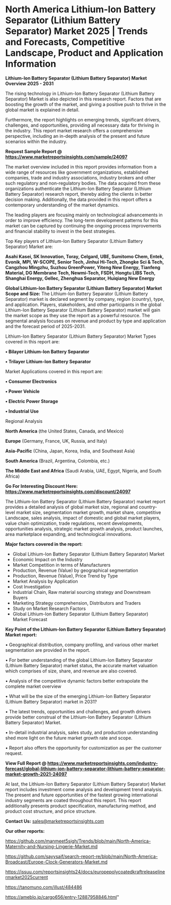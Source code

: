 # North America Lithium-Ion Battery Separator (Lithium Battery Separator) Market 2025 | Trends and Forecasts, Competitive Landscape, Product and Application Information

<Strong> Lithium-Ion Battery Separator (Lithium Battery Separator) Market Overview 2025 - 2031</strong>

The rising technology in Lithium-Ion Battery Separator (Lithium Battery Separator) Market is also depicted in this research report. Factors that are boosting the growth of the market, and giving a positive push to thrive in the global market is explained in detail.

Furthermore, the report highlights on emerging trends, significant drivers, challenges, and opportunities, providing all necessary data for thriving in the industry. This report market research offers a comprehensive perspective, including an in-depth analysis of the present and future scenarios within the industry.

<strong>Request Sample Report @ <a href=https://www.marketreportsinsights.com/sample/24097>https://www.marketreportsinsights.com/sample/24097</a></strong>

The market overview included in this report provides information from a wide range of resources like government organizations, established companies, trade and industry associations, industry brokers and other such regulatory and non-regulatory bodies. The data acquired from these organizations authenticate the Lithium-Ion Battery Separator (Lithium Battery Separator) research report, thereby aiding the clients in better decision making. Additionally, the data provided in this report offers a contemporary understanding of the market dynamics.

The leading players are focusing mainly on technological advancements in order to improve efficiency. The long-term development patterns for this market can be captured by continuing the ongoing process improvements and financial stability to invest in the best strategies.

Top Key players of Lithium-Ion Battery Separator (Lithium Battery Separator) Market are:

<strong>Asahi Kasei, SK Innovation, Toray, Celgard, UBE, Sumitomo Chem, Entek, Evonik, MPI, W-SCOPE, Senior Tech, Jinhui Hi-Tech, Zhongke Sci & Tech, Cangzhou Mingzhu, Suzhou GreenPower, Yiteng New Energy, Tianfeng Material, DG Membrane Tech, Newmi-Tech, FSDH, Hongtu LIBS Tech, Shanghai Energy, Gellec, Zhenghua Separator, Huiqiang New Energy</strong>

<strong><b>Global Lithium-Ion Battery Separator (Lithium Battery Separator) Market Scope and Size:</b></strong>
The Lithium-Ion Battery Separator (Lithium Battery Separator) market is declared segment by company, region (country), type, and application. Players, stakeholders, and other participants in the global Lithium-Ion Battery Separator (Lithium Battery Separator) market will gain the market scope as they use the report as a powerful resource. The segmental analysis focuses on revenue and product by type and application and the forecast period of 2025-2031.

Lithium-Ion Battery Separator (Lithium Battery Separator) Market Types covered in this report are:

<strong>• Bilayer Lithium-Ion Battery Separator

• Trilayer Lithium-Ion Battery Separator</strong>

Market Applications covered in this report are:

<strong>• Consumer Electronics

• Power Vehicle

• Electric Power Storage

• Industrial Use</strong> 

Regional Analysis

<strong>North America</strong> (the United States, Canada, and Mexico)

<strong>Europe</strong> (Germany, France, UK, Russia, and Italy)

<strong>Asia-Pacific</strong> (China, Japan, Korea, India, and Southeast Asia)

<strong>South America</strong> (Brazil, Argentina, Colombia, etc.)

<strong>The Middle East and Africa</strong> (Saudi Arabia, UAE, Egypt, Nigeria, and South Africa)

<strong>Go For Interesting Discount Here: <a href=https://www.marketreportsinsights.com/discount/24097>https://www.marketreportsinsights.com/discount/24097</a></strong>

The Lithium-Ion Battery Separator (Lithium Battery Separator) market report provides a detailed analysis of global market size, regional and country-level market size, segmentation market growth, market share, competitive Landscape, sales analysis, impact of domestic and global market players, value chain optimization, trade regulations, recent developments, opportunities analysis, strategic market growth analysis, product launches, area marketplace expanding, and technological innovations.

<strong><b>Major factors covered in the report:</b></strong>
<ul>
  <li>Global Lithium-Ion Battery Separator (Lithium Battery Separator) Market </li>
  <li>Economic Impact on the Industry</li>
  <li>Market Competition in terms of Manufacturers</li>
  <li>Production, Revenue (Value) by geographical segmentation</li>
  <li>Production, Revenue (Value), Price Trend by Type</li>
  <li>Market Analysis by Application</li>
  <li>Cost Investigation</li>
  <li>Industrial Chain, Raw material sourcing strategy and Downstream Buyers</li>
  <li>Marketing Strategy comprehension, Distributors and Traders</li>
  <li>Study on Market Research Factors</li>
  <li>Global Lithium-Ion Battery Separator (Lithium Battery Separator) Market Forecast</li>
</ul>

<strong><b>Key Point of the Lithium-Ion Battery Separator (Lithium Battery Separator) Market report:</b></strong>

• Geographical distribution, company profiling, and various other market segmentation are provided in the report.

• For better understanding of the global Lithium-Ion Battery Separator (Lithium Battery Separator) market status, the accurate market valuation which comprises of size, share, and revenue are also covered.

• Analysis of the competitive dynamic factors better extrapolate the complete market overview

• What will be the size of the emerging Lithium-Ion Battery Separator (Lithium Battery Separator) market in 2031?

• The latest trends, opportunities and challenges, and growth drivers provide better construal of the Lithium-Ion Battery Separator (Lithium Battery Separator) Market.

• In-detail industrial analysis, sales study, and production understanding shed more light on the future market growth rate and scope.

• Report also offers the opportunity for customization as per the customer request.

<strong><b>View Full Report @ <a href=https://www.marketreportsinsights.com/industry-forecast/global-lithium-ion-battery-separator-lithium-battery-separator-market-growth-2021-24097>https://www.marketreportsinsights.com/industry-forecast/global-lithium-ion-battery-separator-lithium-battery-separator-market-growth-2021-24097</a></b></strong>


At last, the Lithium-Ion Battery Separator (Lithium Battery Separator) Market report includes investment come analysis and development trend analysis. The present and future opportunities of the fastest growing international industry segments are coated throughout this report. This report additionally presents product specification, manufacturing method, and product cost structure, and price structure.

<strong>Contact Us:</strong>
sales@marketreportsinsights.com

<strong>Our other reports:</strong>

<a href=https://github.com/manmeet5sigh/Trends/blob/main/North-America-Maternity-and-Nursing-Lingerie-Market.md>https://github.com/manmeet5sigh/Trends/blob/main/North-America-Maternity-and-Nursing-Lingerie-Market.md</a>

<a href=https://github.com/sayysaif/search-report-re/blob/main/North-America-Broadcast/Europe-Clock-Generators-Market.md>https://github.com/sayysaif/search-report-re/blob/main/North-America-Broadcast/Europe-Clock-Generators-Market.md</a>

<a href=https://issuu.com/reportsinsights24/docs/europepolycoatedkraftreleaselinermarket2025current>https://issuu.com/reportsinsights24/docs/europepolycoatedkraftreleaselinermarket2025current</a>

<a href=https://tanomuno.com/illust/484486>https://tanomuno.com/illust/484486</a>

<a href=https://ameblo.jp/cargo656/entry-12887958846.html>https://ameblo.jp/cargo656/entry-12887958846.html</a>"
